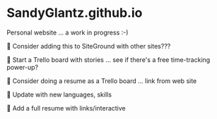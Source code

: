 # SandyGlantz.github.io

Personal website ... a work in progress :-)


:black_square_button: Consider adding this to SiteGround with other sites???

:black_square_button: Start a Trello board with stories ... see if there's a free time-tracking power-up?

:black_square_button: Consider doing a resume as a Trello board ... link from web site

:black_square_button: Update with new languages, skills

:black_square_button: Add a full resume with links/interactive

